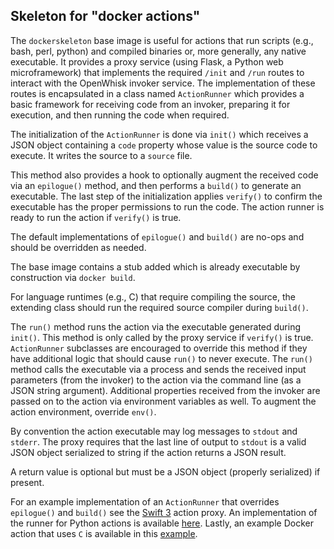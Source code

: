<!--
#
# Licensed to the Apache Software Foundation (ASF) under one or more contributor
# license agreements.  See the NOTICE file distributed with this work for additional
# information regarding copyright ownership.  The ASF licenses this file to you
# under the Apache License, Version 2.0 (the # "License"); you may not use this
# file except in compliance with the License.  You may obtain a copy of the License
# at:
#
# http://www.apache.org/licenses/LICENSE-2.0
#
# Unless required by applicable law or agreed to in writing, software distributed
# under the License is distributed on an "AS IS" BASIS, WITHOUT WARRANTIES OR
# CONDITIONS OF ANY KIND, either express or implied.  See the License for the
# specific language governing permissions and limitations under the License.
#
-->

## Skeleton for "docker actions"

The `dockerskeleton` base image is useful for actions that run scripts (e.g., bash, perl, python) and compiled binaries or, more generally, any native executable. It provides a proxy service (using Flask, a Python web microframework) that implements the required `/init` and `/run` routes to interact with the OpenWhisk invoker service. The implementation of these routes is encapsulated in a class named `ActionRunner` which provides a basic framework for receiving code from an invoker, preparing it for execution, and then running the code when required.

The initialization of the `ActionRunner` is done via `init()` which receives a JSON object containing a `code` property whose value is the source code to execute. It writes the source to a `source` file.

This method also provides a hook to optionally augment the received code via an `epilogue()` method, and then performs a `build()` to generate an executable. The last step of the initialization applies `verify()` to confirm the executable has the proper permissions to run the code. The action runner is ready to run the action if `verify()` is true.

The default implementations of `epilogue()` and `build()` are no-ops and should be overridden as needed.

The base image contains a stub added which is already executable by construction via `docker build`.

For language runtimes (e.g., C) that require compiling the source, the extending class should run the required source compiler during `build()`.

The `run()` method runs the action via the executable generated during `init()`. This method is only called by the proxy service if `verify()` is true. `ActionRunner` subclasses are encouraged to override this method if they have additional logic that should cause `run()` to never execute. The `run()` method calls the executable via a process and sends the received input parameters (from the invoker) to the action via the command line (as a JSON string argument). Additional properties received from the invoker are passed on to the action via environment variables as well. To augment the action environment, override `env()`.

By convention the action executable may log messages to `stdout` and `stderr`. The proxy requires that the last line of output to `stdout` is a valid JSON object serialized to string if the action returns a JSON result.

A return value is optional but must be a JSON object (properly serialized) if present.

For an example implementation of an `ActionRunner` that overrides `epilogue()` and `build()` see the [Swift 3](../swift3Action/swift3runner.py) action proxy. An implementation of the runner for Python actions is available [here](../pythonAction/pythonrunner.py). Lastly, an example Docker action that uses `C` is available in this [example](../../sdk/docker/Dockerfile).
